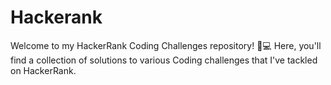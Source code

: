 # Hackerank
Welcome to my HackerRank Coding Challenges repository! 🐍💻 Here, you'll find a collection of solutions to various Coding challenges that I've tackled on HackerRank.


